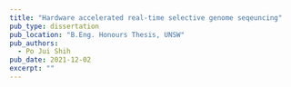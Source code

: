 ```yaml
---
title: "Hardware accelerated real-time selective genome seqeuncing"
pub_type: dissertation
pub_location: "B.Eng. Honours Thesis, UNSW"
pub_authors:
  - Po Jui Shih
pub_date: 2021-12-02
excerpt: ""
---
```

